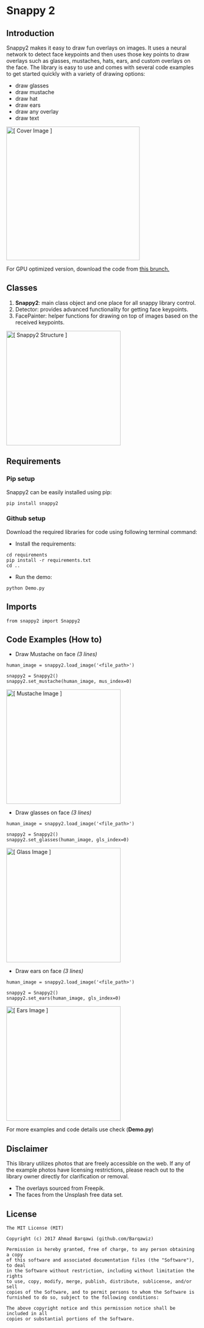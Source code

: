 # Snappy 2

## Introduction
Snappy2 makes it easy to draw fun overlays on images. It uses a neural network to detect face keypoints and then uses those key points to draw overlays such as glasses, mustaches, hats, ears, and custom overlays on the face. The library is easy to use and comes with several code examples to get started quickly with a variety of drawing options:<br>
- draw glasses
- draw mustache
- draw hat
- draw ears
- draw any overlay
- draw text

<img height="350px" src="snappy2/resource/example/people_cover.png" alt="[ Cover Image ]"/>

For GPU optimized version, download the code from [this brunch.](https://github.com/Barqawiz/Snnapy2-Filters/tree/dlib)

## Classes
1. **Snappy2**: main class object and one place for all snappy library control.
2. Detector: provides advanced functionality for getting face keypoints.
3. FacePainter: helper functions for drawing on top of images based on the received keypoints.

<img height="300px" src="snappy2/resource/example/arch.png" alt="[ Snappy2 Structure ]"/>

## Requirements
### Pip setup
Snappy2 can be easily installed using pip:
```
pip install snappy2
```

### Github setup
Download the required libraries for code using following terminal command:
- Install the requirements:
```
cd requirements
pip install -r requirements.txt
cd ..
```
- Run the demo:
```
python Demo.py
```

## Imports
```
from snappy2 import Snappy2
```

## Code Examples (How to)
- Draw Mustache on face *(3 lines)*
 ```
 human_image = snappy2.load_image('<file_path>')

 snappy2 = Snappy2()
 snappy2.set_mustache(human_image, mus_index=0)
 ```
 <img height="300px" src="resource/example/tony_mustache.PNG" alt="[ Mustache Image ]"/>

- Draw glasses on face *(3 lines)*
```
human_image = snappy2.load_image('<file_path>')

snappy2 = Snappy2()
snappy2.set_glasses(human_image, gls_index=0)
```

<img height="300px" src="snappy2/resource/example/tony_glasses.PNG" alt="[ Glass Image ]"/>

- Draw ears on face *(3 lines)*
```
human_image = snappy2.load_image('<file_path>')

snappy2 = Snappy2()
snappy2.set_ears(human_image, gls_index=0)
```
<img height="300px" src="snappy2/resource/example/ears_on_face.PNG" alt="[ Ears Image ]"/>

For more examples and code details use check (**Demo.py**)

## Disclaimer
This library utilizes photos that are freely accessible on the web. If any of the example photos have licensing restrictions, please reach out to the library owner directly for clarification or removal.
- The overlays sourced from Freepik.
- The faces from the Unsplash free data set.

License
-------
    The MIT License (MIT)

    Copyright (c) 2017 Ahmad Barqawi (github.com/Barqawiz)

    Permission is hereby granted, free of charge, to any person obtaining a copy
    of this software and associated documentation files (the "Software"), to deal
    in the Software without restriction, including without limitation the rights
    to use, copy, modify, merge, publish, distribute, sublicense, and/or sell
    copies of the Software, and to permit persons to whom the Software is
    furnished to do so, subject to the following conditions:

    The above copyright notice and this permission notice shall be included in all
    copies or substantial portions of the Software.
